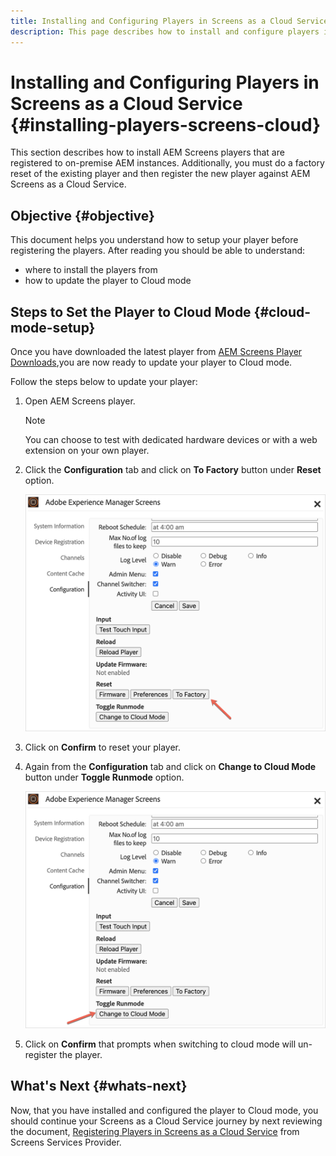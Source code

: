 ```yaml
---
title: Installing and Configuring Players in Screens as a Cloud Service
description: This page describes how to install and configure players in Screens as a Cloud Service.
---
```


# Installing and Configuring Players in Screens as a Cloud Service {#installing-players-screens-cloud}

This section describes how to install AEM Screens players that are registered to on-premise AEM instances. Additionally, you must do a factory reset of the existing player and then register the new player against AEM Screens as a Cloud Service.

## Objective {#objective}

This document helps you understand how to setup your player before registering the players. After reading you should be able to understand:

* where to install the players from
* how to update the player to Cloud mode

## Steps to Set the Player to Cloud Mode {#cloud-mode-setup}

Once you have downloaded the latest player from [AEM Screens Player Downloads](https://download.macromedia.com/screens/),you are now ready to update your player to Cloud mode.

Follow the steps below to update your player:

1. Open AEM Screens player.

   >[!NOTE]
   >You can choose to test with dedicated hardware devices or with a web extension on your own player.

1. Click the **Configuration** tab and click on **To Factory** button under **Reset** option.

   ![image](/help/screens-cloud/assets/player/installplayer-2.png)

1. Click on **Confirm** to reset your player.

1. Again from the **Configuration** tab and click on **Change to Cloud Mode** button under **Toggle Runmode** option.

   ![image](/help/screens-cloud/assets/player/installplayer-1.png)

1. Click on **Confirm** that prompts when switching to cloud mode will un-register the player.

## What's Next {#whats-next}

Now, that you have installed and configured the player to Cloud mode, you should continue your Screens as a Cloud Service journey by next reviewing the document, [Registering Players in Screens as a Cloud Service](/help/screens-cloud/managing-players-registration/registering-players-screens-cloud.md) from Screens Services Provider.